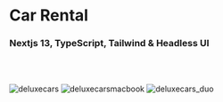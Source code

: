 <h1>Car Rental</h1>

<h3>Nextjs 13, TypeScript, Tailwind & Headless UI</h3><br /><br />

![deluxecars](https://github.com/Noud63/car_catalogue/assets/38325801/91e3cdf9-97f9-40b1-bb1e-94cc251a8f98)
![deluxecarsmacbook](https://github.com/Noud63/car_catalogue/assets/38325801/cfc8c8f8-4b74-455c-8264-9cc0e1c25977)
![deluxecars_duo](https://github.com/Noud63/car_catalogue/assets/38325801/4e16290c-8db5-43ee-bd10-a0a251366239)
